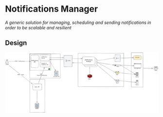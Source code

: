 ﻿# Notifications Manager

  *A generic solution for managing, scheduling and sending notifications in order to be scalable and resilient*

## Design 

![Architecture](docs/arch/notifications-manager.png)

